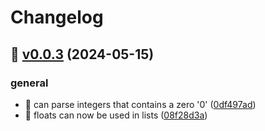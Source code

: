 # Changelog

## :bookmark: [v0.0.3](https://github.com/piot/yaml-dot-net/releases/tag/v0.0.3) (2024-05-15)



### general

* :lady_beetle: can parse integers that contains a zero '0' ([0df497ad](https://github.com/piot/yaml-dot-net/commit/0df497ad))
* :lady_beetle: floats can now be used in lists ([08f28d3a](https://github.com/piot/yaml-dot-net/commit/08f28d3a))
